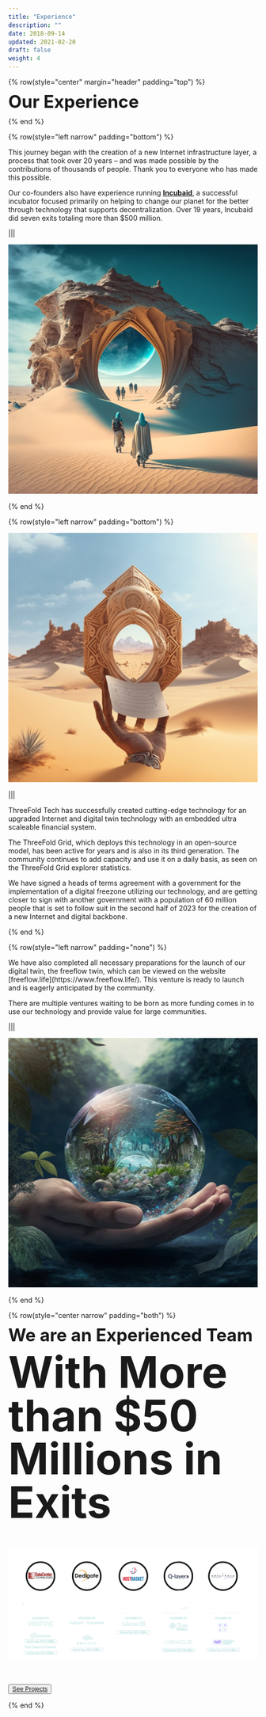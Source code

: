 ```yaml
---
title: "Experience"
description: ""
date: 2018-09-14
updated: 2021-02-20
draft: false
weight: 4
---
```



<div class="container mx-auto">

<!-- section 1 (co-found) -->

{% row(style="center" margin="header" padding="top") %}

<span style="font-size:2.5em; font-weight:bold; line-height:1em;"> Our Experience</span>

{% end %}

{% row(style="left narrow" padding="bottom") %}

<p>
This journey began with the creation of a new Internet infrastructure layer, a process that took over 20 years – and was made possible by the contributions of thousands of people. Thank you to everyone who has made this possible.

Our co-founders also have experience running <u>[__Incubaid__](https://incubaid.com)</u>, a successful incubator focused primarily on helping to change our planet for the better through technology that supports decentralization. Over 19 years, Incubaid did seven exits totaling more than $500 million.
</p>

|||

![Image](img/1.png#mx-auto)

{% end %}


{% row(style="left narrow" padding="bottom") %}

![Image](img/2.png#medium#m)

|||

<p>
ThreeFold Tech has successfully created cutting-edge technology for an upgraded Internet and digital twin technology with an embedded ultra scaleable financial system.

The ThreeFold Grid, which deploys this technology in an open-source model, has been active for years and is also in its third generation. The community continues to add capacity and use it on a daily basis, as seen on the ThreeFold Grid explorer statistics.

We have signed a heads of terms agreement with a government for the implementation of a digital freezone utilizing our technology, and are getting closer to sign with another government with a population of 60 million people that is set to follow suit in the second half of 2023 for the creation of a new Internet and digital backbone.
</p>

{% end %}

{% row(style="left narrow" padding="none") %}

<p>
We have also completed all necessary preparations for the launch of our digital twin, the freeflow twin, which can be viewed on the website [freeflow.life](https://www.freeflow.life/). This venture is ready to launch and is eagerly anticipated by the community.

There are multiple ventures waiting to be born as more funding comes in to use our technology and provide value for large communities.
</p>

|||

![Image](img/c.png#medium#m)

{% end %}


{% row(style="center narrow" padding="both") %}

<span style="font-size:2.5em; font-weight:bold; line-height:1em;"> We are an Experienced Team

<span style="font-size:2.5em; font-weight:bold; line-height:1em;"><span style="font-size:2.5em; font-weight:bold; line-height:1em;"> With More than $50 Millions in Exits

<br>

![image](img/exits.png#xl#m)

<br>

<button style="font-size:0.9em">[See Projects](/projects/)</button>

{% end %}

</div>
